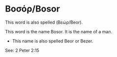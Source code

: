 # Βοσόρ/Bosor 
This word is also spelled (Βεώρ/Beor).

This word is the name Bosor. It is the name of a man.

* This name is also spelled Beor or Bezer.

See: 2 Peter 2:15
